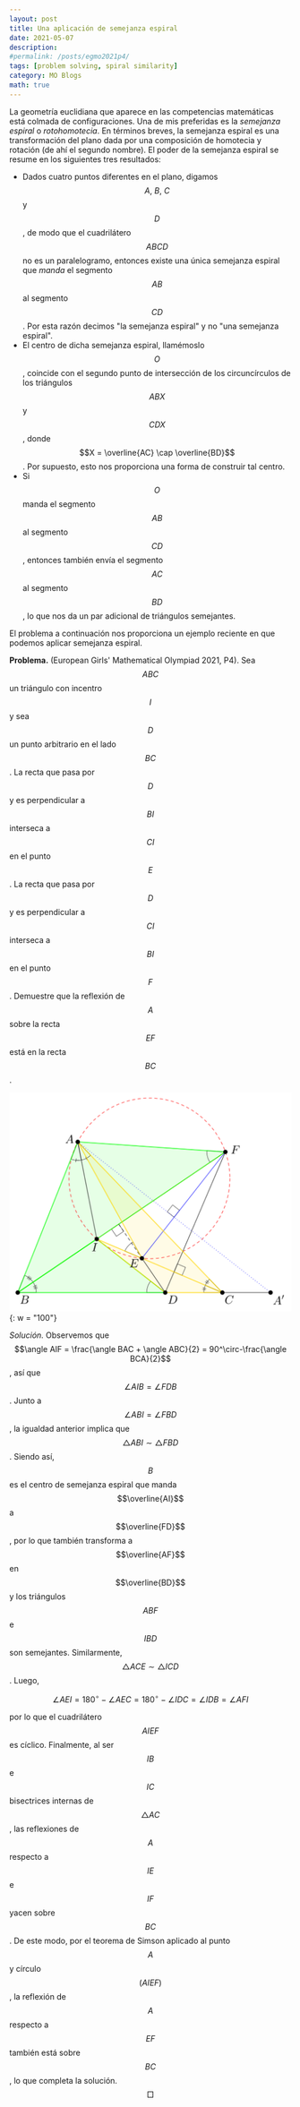 ```yaml
---
layout: post
title: Una aplicación de semejanza espiral
date: 2021-05-07
description:
#permalink: /posts/egmo2021p4/
tags: [problem solving, spiral similarity]
category: MO Blogs
math: true
---
```


La geometría euclidiana que aparece en las competencias matemáticas está colmada de configuraciones. Una de mis preferidas es la *semejanza espiral* o *rotohomotecia*. En términos breves, la semejanza espiral es una transformación del plano dada por una composición de homotecia y rotación (de ahí el segundo nombre). El poder de la semejanza espiral se resume en los siguientes tres resultados:

- Dados cuatro puntos diferentes en el plano, digamos $$A,\ B,\ C$$ y $$D$$, de modo que el cuadrilátero $$ABCD$$ no es un paralelogramo, entonces existe una única semejanza espiral que *manda* el segmento $$AB$$ al segmento $$CD$$. Por esta razón decimos "la semejanza espiral" y no "una semejanza espiral".
- El centro de dicha semejanza espiral, llamémoslo $$O$$, coincide con el segundo punto de intersección de los circuncírculos de los triángulos $$ABX$$ y $$CDX$$, donde $$X = \overline{AC} \cap \overline{BD}$$. Por supuesto, esto nos proporciona una forma de construir tal centro.
- Si $$O$$ manda el segmento $$AB$$ al segmento $$CD$$, entonces también envía el segmento $$AC$$ al segmento $$BD$$, lo que nos da un par adicional de triángulos semejantes.

El problema a continuación nos proporciona un ejemplo reciente en que podemos aplicar semejanza espiral.

**Problema.** (European Girls' Mathematical Olympiad 2021, P4). Sea $$ABC$$ un triángulo con incentro $$I$$ y sea $$D$$ un punto arbitrario en el lado $$BC$$. La recta que pasa por $$D$$ y es perpendicular a $$BI$$ interseca a $$CI$$ en el punto $$E$$. La recta que pasa por $$D$$ y es perpendicular a $$CI$$ interseca a $$BI$$ en el punto $$F$$. Demuestre que la reflexión de $$A$$ sobre la recta $$EF$$ está en la recta $$BC$$.

![EGMO 2021 P4](/assets/img/blog1/F1.svg){: w = "100"}

*Solución.* Observemos que $$\angle AIF = \frac{\angle BAC + \angle ABC}{2} = 90^\circ-\frac{\angle BCA}{2}$$, así que $$\angle AIB = \angle FDB$$. Junto a $$\angle ABI = \angle FBD$$, la igualdad anterior implica que $$\bigtriangleup ABI \sim \bigtriangleup FBD$$. Siendo así, $$B$$ es el centro de semejanza espiral que manda $$\overline{AI}$$ a $$\overline{FD}$$, por lo que también transforma a $$\overline{AF}$$ en $$\overline{BD}$$ y los triángulos $$ABF$$ e $$IBD$$ son semejantes. Similarmente, $$\bigtriangleup ACE \sim \bigtriangleup ICD$$. Luego,

$$\angle AEI =180^\circ - \angle AEC =180^\circ - \angle IDC = \angle IDB = \angle AFI \nonumber$$

por lo que el cuadrilátero $$AIEF$$ es cíclico. 
Finalmente, al ser $$IB$$ e $$IC$$ bisectrices internas de $$\bigtriangleup AC$$, las reflexiones de $$A$$ respecto a $$IE$$ e $$IF$$ yacen sobre $$BC$$. De este modo, por el teorema de Simson aplicado al punto $$A$$ y círculo $$(AIEF)$$, la reflexión de $$A$$ respecto a $$EF$$ también está sobre $$BC$$, lo que completa la solución. 	$$\Box$$

